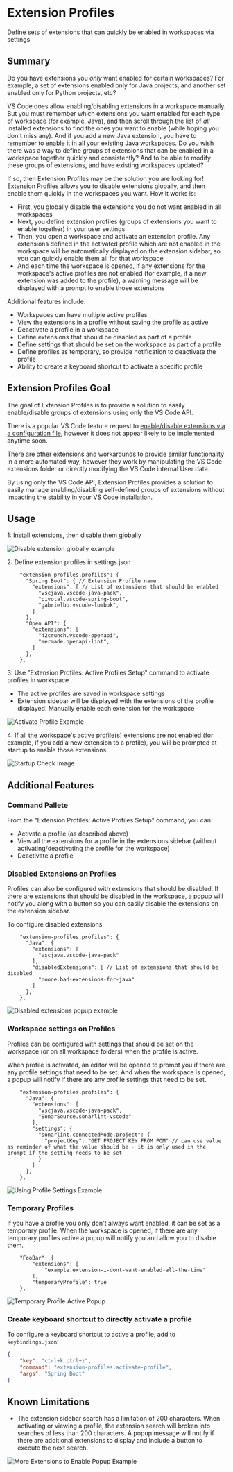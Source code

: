 # Extension Profiles

Define sets of extensions that can quickly be enabled in workspaces via settings

## Summary

Do you have extensions you *only* want enabled for certain workspaces?  For example, a set of extensions enabled only for Java projects, and another set enabled only for Python projects, etc?

VS Code does allow enabling/disabling extensions in a workspace manually. But you must remember which extensions you want enabled for each type of workspace (for example, Java), and then scroll through the list of *all* installed extensions to find the ones you want to enable (while hoping you don't miss any).  And if you add a new Java extension, you have to remember to enable it in all your existing Java workspaces.  Do you wish there was a way to define groups of extensions that can be enabled in a workspace together quickly and consistently?  And to be able to modify these groups of extensions, and have existing workspaces updated?

If so, then Extension Profiles may be the solution you are looking for!  Extension Profiles allows you to disable extensions globally, and then enable them quickly in the workspaces you want. How it works is:

- First, you globally disable the extensions you do not want enabled in all workspaces
- Next, you define extension profiles (groups of extensions you want to enable together) in your user settings
- Then, you open a workspace and activate an extension profile.  Any extensions defined in the activated profile which are not enabled in the workspace will be automatically displayed on the extension sidebar, so you can quickly enable them all for that workspace
- And each time the workspace is opened, if any extensions for the workspace's active profiles are not enabled (for example, if a new extension was added to the profile), a warning message will be displayed with a prompt to enable those extensions

Additional features include:

- Workspaces can have multiple active profiles
- View the extensions in a profile without saving the profile as active
- Deactivate a profile in a workspace
- Define extensions that should be disabled as part of a profile
- Define settings that should be set on the workspace as part of a profile
- Define profiles as temporary, so provide notification to deactivate the profile
- Ability to create a keyboard shortcut to activate a specific profile


## Extension Profiles Goal

The goal of Extension Profiles is to provide a solution to easily enable/disable groups of extensions using only the VS Code API.

There is a popular VS Code feature request to [enable/disable extensions via a configuration file](https://github.com/microsoft/vscode/issues/40239), however it does not appear likely to be implemented anytime soon.

There are other extensions and workarounds to provide similar functionality in a more automated way, however they work by manipulating the VS Code extensions folder or directly modifying the VS Code internal User data.

By using only the VS Code API, Extension Profiles provides a solution to easily manage enabling/disabling self-defined groups of extensions without impacting the stability in your VS Code installation.

## Usage

1: Install extensions, then disable them globally

![Disable extension globally example](images/disable-ext-globally.png)

2: Define extension profiles in settings.json

```jsonc
    "extension-profiles.profiles": {
      "Spring Boot": { // Extension Profile name
        "extensions": [ // List of extensions that should be enabled
          "vscjava.vscode-java-pack",
          "pivotal.vscode-spring-boot",
          "gabrielbb.vscode-lombok",
        ]
      },
      "Open API": {
        "extensions": [
          "42crunch.vscode-openapi",
          "mermade.openapi-lint",
        ]
      },
    },
```

3: Use "Extension Profiles: Active Profiles Setup" command to activate profiles in workspace

- The active profiles are saved in workspace settings
- Extension sidebar will be displayed with the extensions of the profile displayed.  Manually enable each extension for the workspace

![Activate Profile Example](images/activate-profile-example.png)

4: If all the workspace's active profile(s) extensions are not enabled (for example, if you add a new extension to a profile), you will be prompted at startup to enable those extensions 

![Startup Check Image](images/startup-check-example.png)

## Additional Features

### Command Pallete

From the "Extension Profiles: Active Profiles Setup" command, you can:

  - Activate a profile (as described above)
  - View all the extensions for a profile in the extensions sidebar (without activating/deactivating the profile for the workspace)
  - Deactivate a profile

### Disabled Extensions on Profiles

Profiles can also be configured with extensions that should be disabled.  If there are extensions that should be disabled in the workspace, a popup will notify you along with a button so you can easily disable the extensions on the extension sidebar.

To configure disabled extensions:
```jsonc
    "extension-profiles.profiles": {
      "Java": {
        "extensions": [
          "vscjava.vscode-java-pack"
        ],
        "disabledExtensions": [ // List of extensions that should be disabled
          "noone.bad-extensions-for-java"
        ]
      },
    },
```

![Disabled extensions popup example](images/example-disabled-ext-popup.png)

### Workspace settings on Profiles

Profiles can be configured with settings that should be set on the workspace (or on all workspace folders) when the profile is active.

When profile is activated, an editor will be opened to prompt you if there are any profile settings that need to be set.  And when the workspace is opened, a popup will notify if there are any profile settings that need to be set.

```jsonc
    "extension-profiles.profiles": {
      "Java": {
        "extensions": [
          "vscjava.vscode-java-pack",
          "SonarSource.sonarlint-vscode"
        ],
        "settings": {
          "sonarlint.connectedMode.project": {
            "projectKey": "GET PROJECT KEY FROM POM" // can use value as reminder of what the value should be - it is only used in the prompt if the setting needs to be set
          }
        }
      },
    },
```

![Using Profile Settings Example](images/profile-settings-example.png)

### Temporary Profiles

If you have a profile you only don't always want enabled, it can be set as a temporary profile.  When the workspace is opened, if there are any temporary profiles active a popup will notify you and allow you to disable them.

```jsonc
    "FooBar": {
        "extensions": [
            "example.extension-i-dont-want-enabled-all-the-time"
        ],
        "temporaryProfile": true
    },
```

![Temporary Profile Active Popup](images/temp-profile-active-popup.png)

### Create keyboard shortcut to directly activate a profile

To configure a keyboard shortcut to active a profile, add to `keybindings.json`:
```json
{
    "key": "ctrl+k ctrl+z",
    "command": "extension-profiles.activate-profile",
    "args": "Spring Boot"
}

```

## Known Limitations

- The extension sidebar search has a limitation of 200 characters.  When activating or viewing a profile, the extension search will broken into searches of less than 200 characters.  A popup message will notify if there are additional extensions to display and include a button to execute the next search.

![More Extensions to Enable Popup Example](images/example-more-extensions-to-enable.png)
